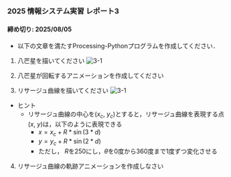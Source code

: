 ### 2025 情報システム実習 レポート3
#### 締め切り: 2025/08/05
- 以下の文章を満たすProcessing-Pythonプログラムを作成してください．

1. 八芒星を描いてください
![3-1](./2025repo3-1.png)

2. 八芒星が回転するアニメーションを作成してください
   
3. リサージュ曲線を描いてください
![3-1](./2025repo3-3.png)

- ヒント
  - リサージュ曲線の中心を($x_c$, $y_c$)とすると，リサージュ曲線を表現する点($x$, $y$)は，以下のように表現できる
    - $x = x_c + R * \sin(3 * d)$
    - $y = y_c + R * \sin(2 * d)$
    - ただし， $R$を250にし，$\theta$を0度から360度まで1度ずつ変化させる

4. リサージュ曲線の軌跡アニメーションを作成しなさい


